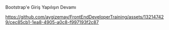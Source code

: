 Bootstrap'e Giriş Yapılışın Devamı

https://github.com/aygizemay/FrontEndDeveloperTraining/assets/132147429/cec85cb1-1ea8-4905-a0c8-f997193f2c87




